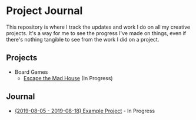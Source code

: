 # Project Journal

This repository is where I track the updates and work I do on all my creative projects. It's a way
for me to see the progress I've made on things, even if there's nothing tangible to see from the
work I did on a project.

## Projects

- Board Games
  - [Escape the Mad House](projects/escape-the-mad-house.md) (In Progress)

## Journal

- [(2019-08-05 - 2019-08-18) Example Project](projects/escape-the-mad-house.md#2019-08-05---2019-08-18) - In Progress
